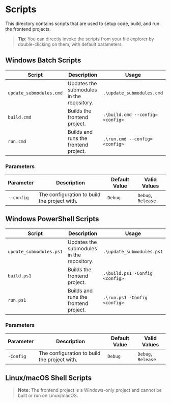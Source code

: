 # Scripts

This directory contains scripts that are used to setup code, build, and run the frontend projects.

> **Tip**: You can directly invoke the scripts from your file explorer by double-clicking on them, with default parameters.

## Windows Batch Scripts

| Script | Description | Usage |
| ------ | ----------- | ---------- |
| `update_submodules.cmd` | Updates the submodules in the repository. | `.\update_submodules.cmd` |
| `build.cmd` | Builds the frontend project. | `.\build.cmd --config=<config>` |
| `run.cmd` | Builds and runs the frontend project. | `.\run.cmd --config=<config>` |

### Parameters

| Parameter | Description | Default Value | Valid Values |
| --------- | ----------- | ------------- | ------------ |
| `--config` | The configuration to build the project with. | `Debug` | `Debug`, `Release` |

## Windows PowerShell Scripts

| Script | Description | Usage |
| ------ | ----------- | ---------- |
| `update_submodules.ps1` | Updates the submodules in the repository. | `.\update_submodules.ps1` |
| `build.ps1` | Builds the frontend project. | `.\build.ps1 -Config <config>` |
| `run.ps1` | Builds and runs the frontend project. | `.\run.ps1 -Config <config>` |

### Parameters

| Parameter | Description | Default Value | Valid Values |
| --------- | ----------- | ------------- | ------------ |
| `-Config` | The configuration to build the project with. | `Debug` | `Debug`, `Release` |

## Linux/macOS Shell Scripts

> **Note:** The frontend project is a Windows-only project and cannot be built or run on Linux/macOS.
